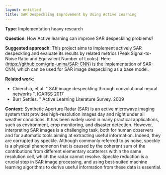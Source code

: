 ```yaml
---
layout: entitled
title: SAR Despeckling Improvement by Using Active Learning
---
```


**Type**: 
Implementation heavy research

**Question**:
How Active learning can improve SAR despeckling problems?

**Suggested approach**:
This project aims to implement actively SAR despeckling and evaluate its results by related metrics (Peak Signal-to-Noise Ratio and Equivalent Number of Looks).
Here (https://github.com/grip-unina/SAR-CNN) is the implementation of SAR-CNN, which can be used for SAR image despeckling as a base model.

**Related work**:
- Chierchia, et al. " SAR image despeckling through convolutional neural networks ", IGARSS 2017 
- Burr Settles. " Active Learning Literature Survey. 2009

**Context**:
Synthetic Aperture Radar (SAR) is an active microwave imaging system that provides high-resolution images day and night under all weather conditions. It has been widely used in many practical applications, such as environment, crop monitoring, and disaster detection. However, interpreting SAR images is a challenging task, both for human observers and for automatic tools aiming at extracting useful information. Indeed, they are corrupted by speckle.
Although commonly referred to as noise, speckle is a physical phenomenon that is caused by the coherent sum of the contributions from different elementary scatterers within the same  resolution cell, which the radar cannot resolve. Speckle reduction is a crucial step in SAR image processing, and using best-suited machine learning algorithms to derive useful information from these data is essential.
